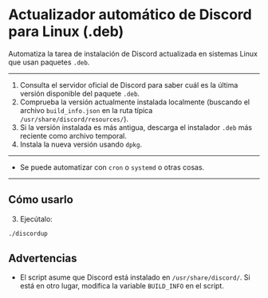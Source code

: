 
# Actualizador automático de Discord para Linux (.deb)

Automatiza la tarea de instalación de Discord actualizada en sistemas Linux que usan paquetes `.deb`.

---

1. Consulta el servidor oficial de Discord para saber cuál es la última versión disponible del paquete `.deb`.
2. Comprueba la versión actualmente instalada localmente (buscando el archivo `build_info.json` en la ruta típica `/usr/share/discord/resources/`).
3. Si la versión instalada es más antigua, descarga el instalador `.deb` más reciente como archivo temporal.
4. Instala la nueva versión usando `dpkg`.

---

* Se puede automatizar con `cron` o `systemd` o otras cosas.

---

## Cómo usarlo

3. Ejecútalo:

```bash
./discordup
```

## Advertencias

* El script asume que Discord está instalado en `/usr/share/discord/`. Si está en otro lugar, modifica la variable `BUILD_INFO` en el script.
